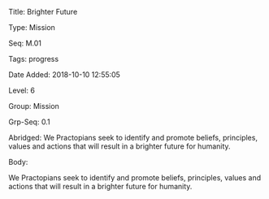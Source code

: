 Title:  Brighter Future

Type:   Mission

Seq:    M.01

Tags:   progress

Date Added: 2018-10-10 12:55:05

Level:  6

Group:  Mission

Grp-Seq: 0.1

Abridged: We Practopians seek to identify and promote beliefs, principles, values and actions that will result in a brighter future for humanity.

Body:   
 
We Practopians seek to identify and promote beliefs, principles, values and actions that will result in a brighter future for humanity.


